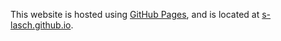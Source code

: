 This website is hosted using [GitHub Pages](https://docs.github.com/en/pages), and is located at [s-lasch.github.io](https://www.s-lasch.github.io).
